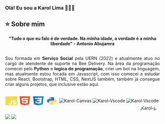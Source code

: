 ### Olá! Eu sou a Karol Lima 💜💜💜


## ⭐️ Sobre mim
<div align='center'>
  <b>"Tudo o que eu falo é de verdade. Na minha idade, a verdade é a minha liberdade" - Antonio Abujamra</b>
</div><br>

<p align='justify'>Sou formada em <b>Serviço Social</b> pela UERN (2022) e atualmente atuo no cargo de atendente de suporte na Bee Delivery. Na área da programação comecei pelo <b>Python</b> e <b>logíca de programação</b>, criei um bot na linguagem, mas atualmente estou focada em Javascript, com isso comecei a estudar sobre React, Bootstrap, HTML, CSS, NextJS também, também já consegue criar alguns projetos, que inclusive estão aqui.
</p>

<div style="display: inline_block"><br>
  <img align="center" alt="Karol-Js" height="30" width="40" src="https://raw.githubusercontent.com/devicons/devicon/master/icons/javascript/javascript-plain.svg">
  <img align="center" alt="Karol-HTML" height="30" width="40" src="https://raw.githubusercontent.com/devicons/devicon/master/icons/html5/html5-original.svg">
  <img align="center" alt="Karol-CSS" height="30" width="40" src="https://raw.githubusercontent.com/devicons/devicon/master/icons/css3/css3-original.svg">
  <img align="center" alt="Karol-Python" height="30" width="40" src="https://raw.githubusercontent.com/devicons/devicon/master/icons/python/python-original.svg">
  <img align="center" alt="Karol-Canvas" height="30" width="40" src="https://cdn.jsdelivr.net/gh/devicons/devicon/icons/canva/canva-original.svg" />
  <img align="center" alt="Karol-Vscode" height="30" width="40" src="https://cdn.jsdelivr.net/gh/devicons/devicon/icons/vscode/vscode-original.svg" />
  <img align="center" alt="Karol-Vscode" height="30" width="40" src="https://icon-library.com/images/react-icon/react-icon-29.jpg" />
  <img align="right" alt="Karol-pic" height="150" style="border-radius:50px;" src="https://i.pinimg.com/originals/45/e7/a7/45e7a775b18bd6cf014ae1cb22e53dc1.jpg">

 
</div>
  
  ##
 
<div> 
  <a href = "karolestudos6@gmail.com"><img src="https://img.shields.io/badge/-Gmail-%23333?style=for-the-badge&logo=gmail&logoColor=white" target="_blank"></a>
  <a href="https://www.linkedin.com/in/karol-lima-08b5531a6/" target="_blank"><img src="https://img.shields.io/badge/-LinkedIn-%230077B5?style=for-the-badge&logo=linkedin&logoColor=white" target="_blank"></a> 
  
</div>
